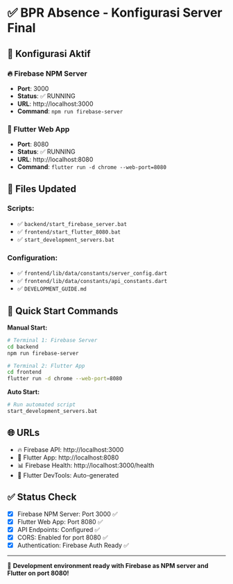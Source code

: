 # ✅ BPR Absence - Konfigurasi Server Final

## 🎯 Konfigurasi Aktif

### 🔥 Firebase NPM Server
- **Port**: 3000
- **Status**: ✅ RUNNING
- **URL**: http://localhost:3000
- **Command**: `npm run firebase-server`

### 🚀 Flutter Web App  
- **Port**: 8080
- **Status**: ✅ RUNNING
- **URL**: http://localhost:8080
- **Command**: `flutter run -d chrome --web-port=8080`

## 📁 Files Updated

### Scripts:
- ✅ `backend/start_firebase_server.bat` 
- ✅ `frontend/start_flutter_8080.bat`
- ✅ `start_development_servers.bat`

### Configuration:
- ✅ `frontend/lib/data/constants/server_config.dart`
- ✅ `frontend/lib/data/constants/api_constants.dart`
- ✅ `DEVELOPMENT_GUIDE.md`

## 🚀 Quick Start Commands

**Manual Start:**
```bash
# Terminal 1: Firebase Server
cd backend
npm run firebase-server

# Terminal 2: Flutter App
cd frontend  
flutter run -d chrome --web-port=8080
```

**Auto Start:**
```bash
# Run automated script
start_development_servers.bat
```

## 🌐 URLs
- 🔥 Firebase API: http://localhost:3000
- 🚀 Flutter App: http://localhost:8080
- 📊 Firebase Health: http://localhost:3000/health
- 🔧 Flutter DevTools: Auto-generated

## ✅ Status Check
- [x] Firebase NPM Server: Port 3000 ✅
- [x] Flutter Web App: Port 8080 ✅ 
- [x] API Endpoints: Configured ✅
- [x] CORS: Enabled for port 8080 ✅
- [x] Authentication: Firebase Auth Ready ✅

---
🎉 **Development environment ready with Firebase as NPM server and Flutter on port 8080!**